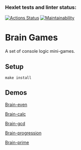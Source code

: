 ### Hexlet tests and linter status:
[![Actions Status](https://github.com/Pavel-Kr/frontend-project-44/actions/workflows/hexlet-check.yml/badge.svg)](https://github.com/Pavel-Kr/frontend-project-44/actions)
[![Maintainability](https://api.codeclimate.com/v1/badges/6c04b7944143ca547bf0/maintainability)](https://codeclimate.com/github/Pavel-Kr/frontend-project-44/maintainability)

# Brain Games

A set of console logic mini-games.

## Setup

`make install`

## Demos

[Brain-even](https://asciinema.org/a/79XN8vPkWyrg9vYtfI29ZpViE)

[Brain-calc](https://asciinema.org/a/dGwBfLuasE3xIlM9KG0nnwmGE)

[Brain-gcd](https://asciinema.org/a/CZrIEEM4FRnMWUjpG2pi8PoUW)

[Brain-progression](https://asciinema.org/a/PpLWRAt9EvpN3XC6CdTXvpVr0)

[Brain-prime](https://asciinema.org/a/YrhyE4j5Uy6kcacNjxITr1JGV)